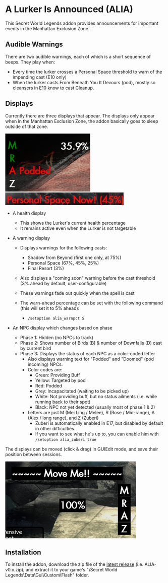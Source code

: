# A Lurker Is Announced (ALIA)
This Secret World Legends addon provides announcements for important events in the Manhattan Exclusion Zone.

## Audible Warnings

There are two audible warnings, each of which is a short sequence of beeps. They play when:
- Every time the lurker crosses a Personal Space threshold to warn of the impending cast (E10 only)
- When the lurker casts From Beneath You It Devours (pod), mostly so cleansers in E10 know to cast Cleanup.

## Displays

Currently there are three displays that appear. The displays only appear when in the Manhattan Exclusion Zone, the addon basically goes to sleep outside of that zone.


![Screenshot of addon during encounter](screens/alia_npcs_health_2.png) ![Screenshot of addon during encounter](screens/alia_warning.png)

- A health display 
  - This shows the Lurker's current health percentage
  - It remains active even when the Lurker is not targetable

- A warning display
  - Displays warnings for the following casts:
    - Shadow from Beyond (first one only, at 75%)
    - Personal Space (67%, 45%, 25%)
    - Final Resort (3%)
  - Also displays a "coming soon" warning before the cast threshold (3% ahead by default, user-configurable)
  - These warnings fade out quickly when the spell is cast
 
  - The warn-ahead percentage can be set with the following command (this will set it to 5% ahead):

    - `/setoption alia_warnpct 5`   
    

- An NPC display which changes based on phase
  - Phase 1: Hidden (no NPCs to track)
  - Phase 2: Shows number of Birds (B) & number of Downfalls (D) cast by current bird
  - Phase 3: Displays the status of each NPC as a color-coded letter
    - Also displays warning text for "Podded" and "Doomed" (pod incoming) NPCs.
    - Color codes are:
      - Green: Providing Buff
      - Yellow: Targeted by pod
      - Red: Podded
      - Grey: Incapacitated (waiting to be picked up)
      - White: Not providing buff, but no status ailments (i.e. while running back to their spot)
      - Black: NPC not yet detected (usually most of phase 1 & 2)
    - Letters are just M (Mei Ling / Melee), R (Rose / Mid-range), A (Alex / long range), and Z (Zuberi)
      - Zuberi is automatically enabled in E17, but disabled by default in other difficulties. 
      - If you want to see what he's up to, you can enable him with `/setoption alia_zuberi true`


The displays can be moved (click & drag) in GUIEdit mode, and save their position between sessions.

![Screenshot in GUIEdit Mode](screens/alia_guiedit.png)

## Installation

To install the addon, download the zip file of the [latest release](https://github.com/theckhd/ALIA/releases) (i.e. ALIA-v0.x.zip), and extract it to your game's "\Secret World Legends\Data\Gui\Custom\Flash\" folder.

